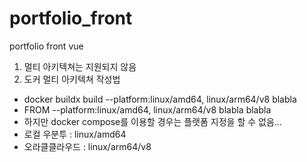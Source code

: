 # portfolio_front
portfolio front vue
1. 멀티 아키텍쳐는 지원되지 않음
1. 도커 멀티 아키텍쳐 작성법
  - docker buildx build --platform:linux/amd64, linux/arm64/v8 blabla
  - FROM --platform:linux/amd64, linux/arm64/v8 blabla blabla
  - 하지만 docker compose를 이용할 경우는 플랫폼 지정을 할 수 없음...
  - 로컬 우분투 : linux/amd64
  - 오라클클라우드 : linux/arm64/v8
